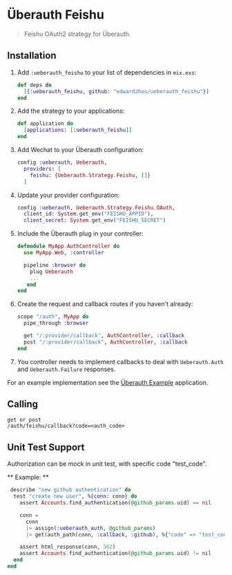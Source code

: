 # Überauth Feishu

> Feishu OAuth2 strategy for Überauth.

## Installation

1. Add `:ueberauth_feishu` to your list of dependencies in `mix.exs`:

    ```elixir
    def deps do
      [{:ueberauth_feishu, github: "edwardzhou/ueberauth_feishu"}]
    end
    ```

1. Add the strategy to your applications:

    ```elixir
    def application do
      [applications: [:ueberauth_feishu]]
    end
    ```

1. Add Wechat to your Überauth configuration:

    ```elixir
    config :ueberauth, Ueberauth,
      providers: [
        feishu: {Ueberauth.Strategy.Feishu, []}
      ]
    ```

1.  Update your provider configuration:

    ```elixir
    config :ueberauth, Ueberauth.Strategy.Feishu.OAuth,
      client_id: System.get_env("FEISHU_APPID"),
      client_secret: System.get_env("FEISHU_SECRET")
    ```

1.  Include the Überauth plug in your controller:

    ```elixir
    defmodule MyApp.AuthController do
      use MyApp.Web, :controller

      pipeline :browser do
        plug Ueberauth
        ...
       end
    end
    ```

1.  Create the request and callback routes if you haven't already:

    ```elixir
    scope "/auth", MyApp do
      pipe_through :browser

      get "/:provider/callback", AuthController, :callback
      post "/:provider/callback", AuthController, :callback
    end
    ```

1. You controller needs to implement callbacks to deal with `Ueberauth.Auth` and `Ueberauth.Failure` responses.

For an example implementation see the [Überauth Example](https://github.com/ueberauth/ueberauth_example) application.

## Calling
    get or post
    /auth/feishu/callback?code=<auth_code>

## Unit Test Support

  Authorization can be mock in unit test, with specific code "test_code".

  ** Example: **

  ```elixir
   describe "new github authentication" do
    test "create new user", %{conn: conn} do
      assert Accounts.find_authentication(@github_params.uid) == nil

      conn =
        conn
        |> assign(:ueberauth_auth, @github_params)
        |> get(auth_path(conn, :callback, :github), %{"code" => "test_code"})

      assert html_response(conn, 302)
      assert Accounts.find_authentication(@github_params.uid) != nil
    end
  end 
  ```
